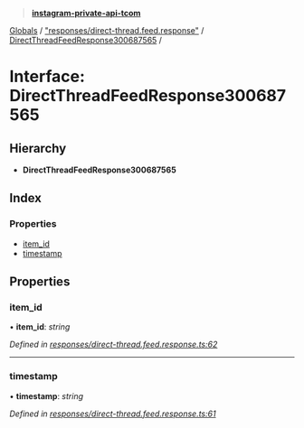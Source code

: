 > **[instagram-private-api-tcom](../README.md)**

[Globals](../README.md) / ["responses/direct-thread.feed.response"](../modules/_responses_direct_thread_feed_response_.md) / [DirectThreadFeedResponse300687565](_responses_direct_thread_feed_response_.directthreadfeedresponse300687565.md) /

# Interface: DirectThreadFeedResponse300687565

## Hierarchy

* **DirectThreadFeedResponse300687565**

## Index

### Properties

* [item_id](_responses_direct_thread_feed_response_.directthreadfeedresponse300687565.md#item_id)
* [timestamp](_responses_direct_thread_feed_response_.directthreadfeedresponse300687565.md#timestamp)

## Properties

###  item_id

• **item_id**: *string*

*Defined in [responses/direct-thread.feed.response.ts:62](https://github.com/cuonglnhust/instagram-private-api-tcom/blob/3e16058/src/responses/direct-thread.feed.response.ts#L62)*

___

###  timestamp

• **timestamp**: *string*

*Defined in [responses/direct-thread.feed.response.ts:61](https://github.com/cuonglnhust/instagram-private-api-tcom/blob/3e16058/src/responses/direct-thread.feed.response.ts#L61)*